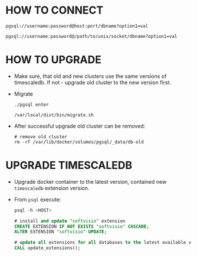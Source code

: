 # HOW TO CONNECT

```text
pgsql://username:password@host:port/dbname?option1=val

pgsql://username:password@/path/to/unix/socket/dbname?option1=val
```

# HOW TO UPGRADE

-   Make sure, that old and new clusters use the same versions of timescaledb. If not - upgrade old cluster to the new version first.

-   Migrate

    ```shell
    ./pgsql enter

    /var/local/dist/bin/migrate.sh
    ```

-   After successful upgrade old cluster can be removed:

    ```shell
    # remove old cluster
    rm -rf /var/lib/docker/volumes/pgsql/_data/db-old
    ```

# UPGRADE TIMESCALEDB

-   Upgrade docker container to the latest version, contained new `timescaledb` extension version.

-   From `psql` execute:

    ```sql
    psql -h <HOST>

    # install and update "softvisio" extension
    CREATE EXTENSION IF NOT EXISTS "softvisio" CASCADE;
    ALTER EXTENSION "softvisio" UPDATE;

    # update all extensions for all databases to the latest available versions
    CALL update_extensions();
    ```

